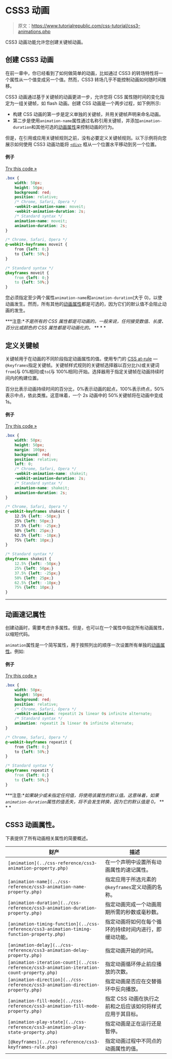 # CSS3 动画

> 原文：<https://www.tutorialrepublic.com/css-tutorial/css3-animations.php>

CSS3 动画功能允许您创建关键帧动画。

## 创建 CSS3 动画

在前一章中，你已经看到了如何做简单的动画，比如通过 CSS3 的转场特性将一个属性从一个值变成另一个值。然而，CSS3 转场几乎不能控制动画如何随时间推移。

CSS3 动画通过基于关键帧的动画更进一步，允许您将 CSS 属性随时间的变化指定为一组关键帧，如 flash 动画。创建 CSS 动画是一个两步过程，如下例所示:

*   构建 CSS 动画的第一步是定义单独的关键帧，并用关键帧声明来命名动画。
*   第二步是使用`animation-name`属性通过名称引用关键帧，并添加`animation-duration`和其他可选的[动画属性](#css3-animation-properties)来控制动画的行为。

但是，在引用或应用关键帧规则之前，没有必要定义关键帧规则。以下示例将向您展示如何使用 CSS3 动画功能将 [`<div>`](../html-reference/html-div-tag.php) 框从一个位置水平移动到另一个位置。

#### 例子

[Try this code »](../codelab.php?topic=css3&file=translate-animation "Try this code using online Editor")

```css
.box {
    width: 50px;
    height: 50px;
    background: red;
    position: relative;
    /* Chrome, Safari, Opera */
    -webkit-animation-name: moveit;
    -webkit-animation-duration: 2s;
    /* Standard syntax */
    animation-name: moveit;
    animation-duration: 2s;
}

/* Chrome, Safari, Opera */
@-webkit-keyframes moveit {
    from {left: 0;}
    to {left: 50%;}
}

/* Standard syntax */
@keyframes moveit {
    from {left: 0;}
    to {left: 50%;}
}
```

您必须指定至少两个属性`animation-name`和`animation-duration`(大于 0)，以使动画发生。然而，所有其他的[动画属性](#css3-animation-properties)都是可选的，因为它们的默认值不会阻止动画的发生。

 ***注意:**不是所有的 CSS 属性都是可动画的。一般来说，任何接受数值、长度、百分比或颜色的 CSS 属性都是可动画化的。*  ** * *

## 定义关键帧

关键帧用于在动画的不同阶段指定动画属性的值。使用专门的 [CSS at-rule](../css-reference/css-at-rules.php) — `@keyframes`指定关键帧。关键帧样式规则的关键帧选择器以百分比(`%`)或关键词`from`(与 0%相同)或`to`(与 100%相同)开始。选择器用于指定关键帧在动画持续时间内的构建位置。

百分比表示动画持续时间的百分比，0%表示动画的起点，100%表示终点，50%表示中点，依此类推。这意味着，一个 2s 动画中的 50%关键帧将在动画中变成 1s。

#### 例子

[Try this code »](../codelab.php?topic=css3&file=shake-animation "Try this code using online Editor")

```css
.box {
    width: 50px;
    height: 50px;
    margin: 100px;
    background: red;
    position: relative;
    left: 0;
    /* Chrome, Safari, Opera */
    -webkit-animation-name: shakeit;
    -webkit-animation-duration: 2s;
    /* Standard syntax */
    animation-name: shakeit;
    animation-duration: 2s;
}

/* Chrome, Safari, Opera */
@-webkit-keyframes shakeit {
    12.5% {left: -50px;}
    25% {left: 50px;}
    37.5% {left: -25px;}
    50% {left: 25px;}
    62.5% {left: -10px;}
    75% {left: 10px;}
}

/* Standard syntax */
@keyframes shakeit {
    12.5% {left: -50px;}
    25% {left: 50px;}
    37.5% {left: -25px;}
    50% {left: 25px;}
    62.5% {left: -10px;}
    75% {left: 10px;}
}
```

* * *

## 动画速记属性

创建动画时，需要考虑许多属性。但是，也可以在一个属性中指定所有动画属性，以缩短代码。

`animation`属性是一个简写属性，用于按照列出的顺序一次设置所有单独的[动画属性](#css3-animation-properties)。例如:

#### 例子

[Try this code »](../codelab.php?topic=css3&file=translate-animation-infinite "Try this code using online Editor")

```css
.box {
    width: 50px;
    height: 50px;
    background: red;
    position: relative;
    /* Chrome, Safari, Opera */
    -webkit-animation: repeatit 2s linear 0s infinite alternate;
    /* Standard syntax */
    animation: repeatit 2s linear 0s infinite alternate;
}

/* Chrome, Safari, Opera */
@-webkit-keyframes repeatit {
    from {left: 0;}
    to {left: 50%;}
}

/* Standard syntax */
@keyframes repeatit {
    from {left: 0;}
    to {left: 50%;}
}
```

 ***注意:**如果缺少或未指定任何值，将使用该属性的默认值。这意味着，如果`animation-duration`属性的值丢失，将不会发生转换，因为它的默认值是 0。*  ** * *

## CSS3 动画属性。

下表提供了所有动画相关属性的简要概述。

| 财产 | 描述 |
| --- | --- |
| `[animation](../css-reference/css3-animation-property.php)` | 在一个声明中设置所有动画属性的速记属性。 |
| `[animation-name](../css-reference/css3-animation-name-property.php)` | 指定应用于所选元素的`@keyframes`定义动画的名称。 |
| `[animation-duration](../css-reference/css3-animation-duration-property.php)` | 指定动画完成一个动画周期所需的秒数或毫秒数。 |
| `[animation-timing-function](../css-reference/css3-animation-timing-function-property.php)` | 指定动画将如何在每个循环的持续时间内进行，即缓动功能。 |
| `[animation-delay](../css-reference/css3-animation-delay-property.php)` | 指定动画开始的时间。 |
| `[animation-iteration-count](../css-reference/css3-animation-iteration-count-property.php)` | 指定动画循环停止前应播放的次数。 |
| `[animation-direction](../css-reference/css3-animation-direction-property.php)` | 指定动画是否应在交替循环中反向播放。 |
| `[animation-fill-mode](../css-reference/css3-animation-fill-mode-property.php)` | 指定 CSS 动画在执行之前和之后应该如何将样式应用于其目标。 |
| `[animation-play-state](../css-reference/css3-animation-play-state-property.php)` | 指定动画是正在运行还是暂停。 |
| `[@keyframes](../css-reference/css3-keyframes-rule.php)` | 指定动画过程中不同点的动画属性的值。 |**